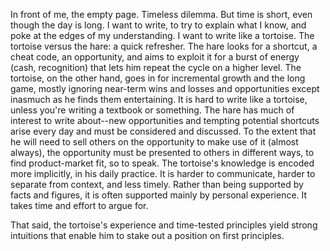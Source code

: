 In front of me, the empty page. Timeless dilemma. But time is short, even though the day is long.
I want to write, to try to explain what I know, and poke at the edges of my understanding.
I want to write like a tortoise.
The tortoise versus the hare: a quick refresher. The hare looks for a shortcut, a cheat code, an opportunity, and aims to exploit it for a burst of energy (cash, recognition) that lets him repeat the cycle on a higher level. The tortoise, on the other hand, goes in for incremental growth and the long game, mostly ignoring near-term wins and losses and opportunities except inasmuch as he finds them entertaining.
It is hard to write like a tortoise, unless you're writing a textbook or something.
The hare has much of interest to write about--new opportunities and tempting potential shortcuts arise every day and must be considered and discussed. To the extent that he will need to sell others on the opportunity to make use of it (almost always), the opportunity must be presented to others in different ways, to find product-market fit, so to speak.
The tortoise's knowledge is encoded more implicitly, in his daily practice. It is harder to communicate, harder to separate from context, and less timely. Rather than being supported by facts and figures, it is often supported mainly by personal experience. It takes time and effort to argue for.


That said, the tortoise's experience and time-tested principles yield strong intuitions that enable him to stake out a position on first principles.
